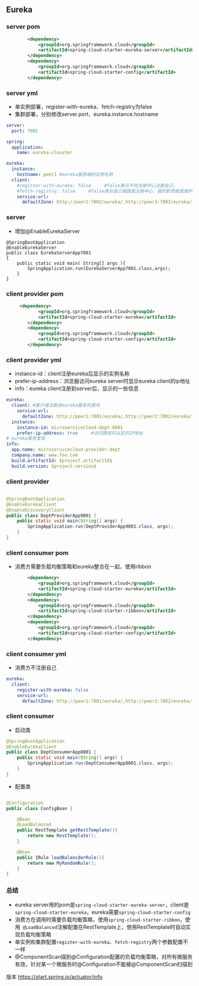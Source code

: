 ## Eureka

### server pom

```xml
        <dependency>
            <groupId>org.springframework.cloud</groupId>
            <artifactId>spring-cloud-starter-eureka-server</artifactId>
        </dependency>
        <dependency>
            <groupId>org.springframework.cloud</groupId>
            <artifactId>spring-cloud-starter-config</artifactId>
        </dependency>
```

### server yml

* 单实例部署，register-with-eureka、fetch-registry为false
* 集群部署，分别修改server.port、eureka.instance.hostname

```yaml
server: 
  port: 7001

spring:
  application:
    name: eureka-clouster

eureka: 
  instance:
    hostname: peer1 #eureka服务端的实例名称
  client:
    #register-with-eureka: false     #false表示不向注册中心注册自己。
    #fetch-registry: false     #false表示自己端就是注册中心，我的职责就是维护服务实例，并不需要去检索服务
    service-url: 
      defaultZone: http://peer2:7002/eureka/,http://peer3:7003/eureka/
```

### server

* 增加@EnableEurekaServer

```
@SpringBootApplication
@EnableEurekaServer
public class EurekaServerApp7001
{
    public static void main( String[] args ){
        SpringApplication.run(EurekaServerApp7001.class,args);
    }
}
```

### client provider pom

```xml
     <dependency>
            <groupId>org.springframework.cloud</groupId>
            <artifactId>spring-cloud-starter-eureka</artifactId>
        </dependency>
        <dependency>
            <groupId>org.springframework.cloud</groupId>
            <artifactId>spring-cloud-starter-config</artifactId>
        </dependency>
```

### client provider yml

* instance-id：client注册eureka后显示的实例名称
* prefer-ip-address：浏览器访问eureka server时显示eureka client的ip地址
* info：eureka client注册到server后，显示的一些信息

```yaml
eureka:
  client: #客户端注册进eureka服务列表内
    service-url:
      defaultZone: http://peer1:7001/eureka/,http://peer2:7002/eureka/,http://peer3:7003/eureka/
  instance:
    instance-id: microservicecloud-dept-8001
    prefer-ip-address: true     #访问路径可以显示IP地址
# eureka服务发现
info:
  app.name: microservicecloud-provider-dept
  company.name: www.foo.com
  build.artifactId: $project.artifactId$
  build.version: $project.version$
```

### client provider

```java

@SpringBootApplication
@EnableEurekaClient
@EnableDiscoveryClient
public class DeptProviderApp9001 {
    public static void main(String[] args) {
        SpringApplication.run(DeptProviderApp9001.class, args);
    }
}
```

### client consumer pom

* 消费方需要负载均衡策略和eureka整合在一起，使用ribbon

```xml
        <dependency>
            <groupId>org.springframework.cloud</groupId>
            <artifactId>spring-cloud-starter-eureka</artifactId>
        </dependency>
        <dependency>
            <groupId>org.springframework.cloud</groupId>
            <artifactId>spring-cloud-starter-ribbon</artifactId>
        </dependency>
        <dependency>
            <groupId>org.springframework.cloud</groupId>
            <artifactId>spring-cloud-starter-config</artifactId>
        </dependency>
```

### client consumer yml

* 消费方不注册自己

```yaml
eureka:
  client:
    register-with-eureka: false
    service-url:
      defaultZone: http://peer1:7001/eureka/,http://peer2:7002/eureka/,http://peer3:7003/eureka/
```

### client consumer

* 启动类

```java
@SpringBootApplication
@EnableEurekaClient
public class DeptConsumerApp8001 {
    public static void main(String[] args) {
        SpringApplication.run(DeptConsumerApp8001.class, args);
    }
}
```

* 配置类

```java

@Configuration
public class ConfigBean {

    @Bean
    @LoadBalanced
    public RestTemplate getRestTemplate(){
        return new RestTemplate();
    }

    @Bean
    public IRule loadBalancderRule(){
        return new MyRandomRule();
    }
}
```

### 总结

* eureka server用的pom是`spring-cloud-starter-eureka-server`，client是`spring-cloud-starter-eureka`，eureka需要`spring-cloud-starter-config`
* 消费方在调用时需要负载均衡策略，使用`spring-cloud-starter-ribbon`，使用` @LoadBalanced`注解配置在RestTemplate上，使用RestTemplate时自动实现负载均衡策略
* 单实例和集群配置`register-with-eureka`、`fetch-registry`两个参数配置不一样
* @ComponentScan描到@Configuration配置的负载均衡策略，对所有微服务有效，针对某一个微服务时@Configuration不能被@ComponentScan扫描到

版本
https://start.spring.io/actuator/info
